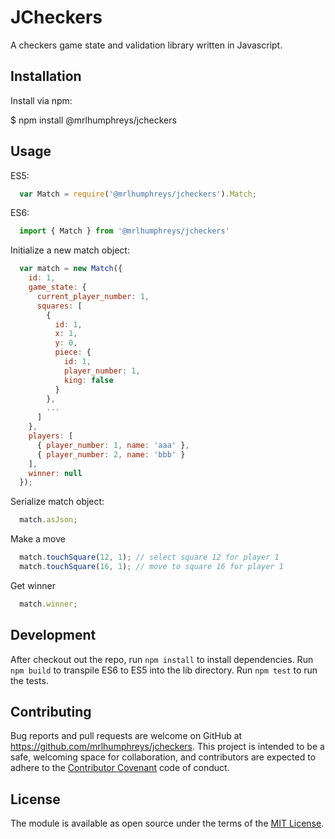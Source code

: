 # JCheckers

A checkers game state and validation library written in Javascript.

## Installation

Install via npm:

  $ npm install @mrlhumphreys/jcheckers

## Usage

ES5:

```javascript
  var Match = require('@mrlhumphreys/jcheckers').Match;
```

ES6:

```javascript
  import { Match } from '@mrlhumphreys/jcheckers'
```

Initialize a new match object:

```javascript 
  var match = new Match({
    id: 1,
    game_state: {
      current_player_number: 1,
      squares: [
        { 
          id: 1, 
          x: 1, 
          y: 0, 
          piece: {
            id: 1, 
            player_number: 1, 
            king: false
          }
        },
        ...
      ] 
    },
    players: [
      { player_number: 1, name: 'aaa' },
      { player_number: 2, name: 'bbb' }
    ],
    winner: null
  });
```

Serialize match object:

```javascript
  match.asJson;
```

Make a move

```javascript
  match.touchSquare(12, 1); // select square 12 for player 1 
  match.touchSquare(16, 1); // move to square 16 for player 1 
```

Get winner

```javascript
  match.winner;
```

## Development

After checkout out the repo, run `npm install` to install dependencies. Run `npm build` to transpile ES6 to ES5 into the lib directory. Run `npm test` to run the tests.

## Contributing

Bug reports and pull requests are welcome on GitHub at https://github.com/mrlhumphreys/jcheckers. This project is intended to be a safe, welcoming space for collaboration, and contributors are expected to adhere to the [Contributor Covenant](http://contributor-covenant.org) code of conduct.

## License

The module is available as open source under the terms of the [MIT License](http://opensource.org/licenses/MIT).
